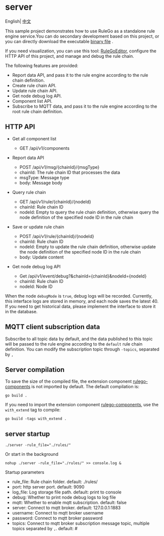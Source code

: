 # server

English| [中文](README_ZH.md)

This sample project demonstrates how to use RuleGo as a standalone rule engine service.You can do secondary development based on this project, or you can directly download the executable [binary file](https://github.com/rulego/rulego/releases) .

If you need visualization, you can use this tool: [RuleGoEditor](https://editor.rulego.cc/), configure the HTTP API of this project, and manage and debug the rule chain.

The following features are provided:
* Report data API, and pass it to the rule engine according to the rule chain definition.
* Create rule chain API.
* Update rule chain API.
* Get node debug log API.
* Component list API.
* Subscribe to MQTT data, and pass it to the rule engine according to the root rule chain definition.

## HTTP API

* Get all component list
  - GET /api/v1/components

* Report data API
  - POST /api/v1/msg/{chainId}/{msgType}
  - chainId: The rule chain ID that processes the data
  - msgType: Message type
  - body: Message body

* Query rule chain
  - GET /api/v1/rule/{chainId}/{nodeId}
  - chainId: Rule chain ID
  - nodeId: Empty to query the rule chain definition, otherwise query the node definition of the specified node ID in the rule chain

* Save or update rule chain
  - POST /api/v1/rule/{chainId}/{nodeId}
  - chainId: Rule chain ID
  - nodeId: Empty to update the rule chain definition, otherwise update the node definition of the specified node ID in the rule chain
  - body: Update content

* Get node debug log API
  - Get /api/v1/event/debug?&chainId={chainId}&nodeId={nodeId}
  - chainId: Rule chain ID
  - nodeId:  Node ID

When the node `debugMode` is `true`, debug logs will be recorded. Currently, this interface logs are stored in memory, and each node saves the latest 40. If you need to get historical data, please implement the interface to store it in the database.

## MQTT client subscription data

Subscribe to all topic data by default, and the data published to this topic will be passed to the rule engine according to the `default` rule chain definition.
You can modify the subscription topic through `-topics`, separated by `,`

## Server compilation

To save the size of the compiled file, the extension component [rulego-components](https://github.com/rulego/rulego-components) is not imported by default. The default compilation is:

```shell
go build .
```

If you need to import the extension component [rulego-components](https://github.com/rulego/rulego-components), use the `with_extend` tag to compile:

```shell
go build -tags with_extend .
```

## server startup

```shell
./server -rule_file="./rules/"
```

Or start in the background
```shell
nohup ./server -rule_file="./rules/" >> console.log &
```

Startup parameters
- rule_file: Rule chain folder. default: ./rules/
- port: http server port. default: 9090
- log_file: Log storage file path. default: print to console
- debug: Whether to print node debug logs to log file
- mqtt: Whether to enable mqtt subscription. default: false
- server: Connect to mqtt broker. default: 127.0.0.1:1883
- username: Connect to mqtt broker username
- password: Connect to mqtt broker password
- topics: Connect to mqtt broker subscription message topic, multiple topics separated by `,`. default: #